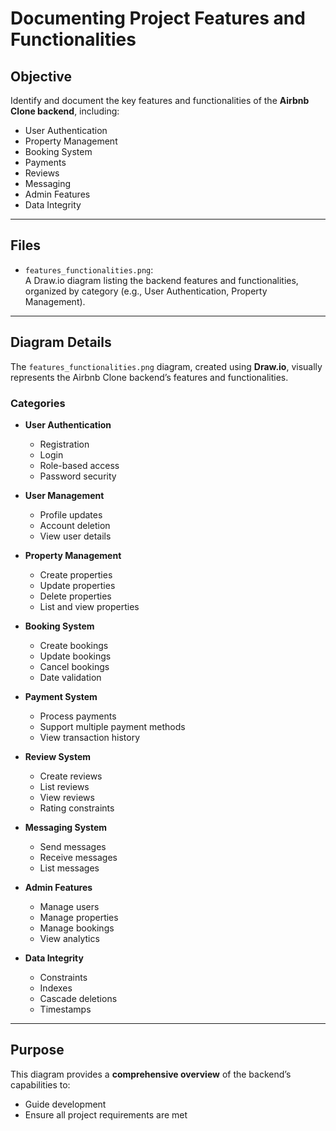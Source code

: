 # Documenting Project Features and Functionalities

## Objective

Identify and document the key features and functionalities of the **Airbnb Clone backend**, including:

- User Authentication  
- Property Management  
- Booking System  
- Payments  
- Reviews  
- Messaging  
- Admin Features  
- Data Integrity  

---

## Files

- `features_functionalities.png`:  
  A Draw.io diagram listing the backend features and functionalities, organized by category (e.g., User Authentication, Property Management).

---

## Diagram Details

The `features_functionalities.png` diagram, created using **Draw.io**, visually represents the Airbnb Clone backend’s features and functionalities.

### Categories

- **User Authentication**  
  - Registration  
  - Login  
  - Role-based access  
  - Password security

- **User Management**  
  - Profile updates  
  - Account deletion  
  - View user details

- **Property Management**  
  - Create properties  
  - Update properties  
  - Delete properties  
  - List and view properties

- **Booking System**  
  - Create bookings  
  - Update bookings  
  - Cancel bookings  
  - Date validation

- **Payment System**  
  - Process payments  
  - Support multiple payment methods  
  - View transaction history

- **Review System**  
  - Create reviews  
  - List reviews  
  - View reviews  
  - Rating constraints

- **Messaging System**  
  - Send messages  
  - Receive messages  
  - List messages

- **Admin Features**  
  - Manage users  
  - Manage properties  
  - Manage bookings  
  - View analytics

- **Data Integrity**  
  - Constraints  
  - Indexes  
  - Cascade deletions  
  - Timestamps


---

## Purpose

This diagram provides a **comprehensive overview** of the backend’s capabilities to:

- Guide development
- Ensure all project requirements are met
